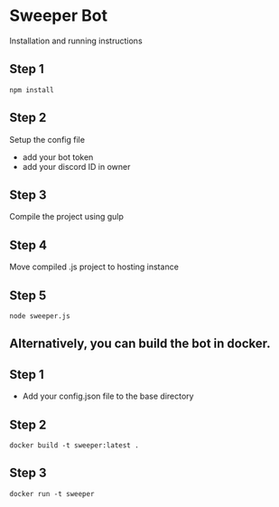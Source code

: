 # Sweeper Bot

Installation and running instructions
## Step 1
`npm install`

## Step 2
Setup the config file
- add your bot token
- add your discord ID in owner

## Step 3
Compile the project using gulp

## Step 4
Move compiled .js project to hosting instance

## Step 5
`node sweeper.js`


Alternatively, you can build the bot in docker.
-----------------------------------------------
## Step 1
- Add your config.json file to the base directory

## Step 2
```docker build -t sweeper:latest .```

## Step 3
```docker run -t sweeper```
